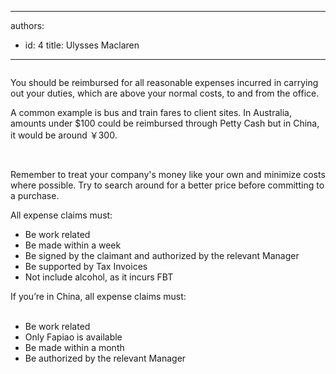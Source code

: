 

---
authors:
  - id: 4
    title: Ulysses Maclaren
---




<span class='intro'> <img src="/PublishingImages/expense-reimbursement.png" alt="" />
<p>​You should be reimbursed for all reasonable expenses incurred in carrying out your duties, which are above your normal costs, to and from the office.</p><p>A common example is bus and train fares to client sites. In Australia, amounts under $100 could be reimbursed through Petty Cash but in China, it would be around ￥300.&#160;​</p><p><br></p> </span>

<p>Remember to treat your company's money like your own and minimize costs where possible. Try to search around for a better price before committing to a purchase.</p><p>All expense claims must&#58;</p><ul><li>Be work related</li><li>Be made within a week</li>
   <li>Be signed by the claimant and authorized by the relevant Manager</li><li>Be supported by Tax Invoices</li><li>Not include alcohol, as it incurs FBT<br></li></ul>If you’re in China, all expense claims must&#58;<div><br><div><ul><li>Be work related<br></li><li>Only Fapiao is available<br></li><li>Be made within a month<br></li><li>Be authorized by the relevant Manager <br></li></ul><br><div><br><br></div></div></div>


